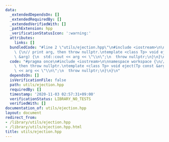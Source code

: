 ```yaml
---
data:
  _extendedDependsOn: []
  _extendedRequiredBy: []
  _extendedVerifiedWith: []
  _pathExtension: hpp
  _verificationStatusIcon: ':warning:'
  attributes:
    links: []
  bundledCode: "#line 2 \"utils/ejection.hpp\"\n#include <iostream>\n\nnamespace workspace\
    \ {\n// print arg, then throw nullptr.\ntemplate <class Tp> void eject(Tp const\
    \ &arg) {\n  std::cout << arg << \"\\n\";\n  throw nullptr;\n}\n}\n"
  code: "#pragma once\n#include <iostream>\n\nnamespace workspace {\n// print arg,\
    \ then throw nullptr.\ntemplate <class Tp> void eject(Tp const &arg) {\n  std::cout\
    \ << arg << \"\\n\";\n  throw nullptr;\n}\n}\n"
  dependsOn: []
  isVerificationFile: false
  path: utils/ejection.hpp
  requiredBy: []
  timestamp: '2020-11-03 02:57:31+09:00'
  verificationStatus: LIBRARY_NO_TESTS
  verifiedWith: []
documentation_of: utils/ejection.hpp
layout: document
redirect_from:
- /library/utils/ejection.hpp
- /library/utils/ejection.hpp.html
title: utils/ejection.hpp
---
```

